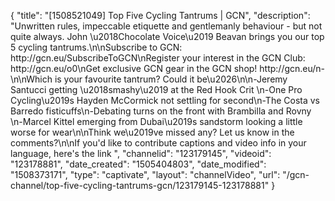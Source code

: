 {
    "title": "[1508521049] Top Five Cycling Tantrums | GCN",
    "description": "Unwritten rules, impeccable etiquette and gentlemanly behaviour - but not quite always. John \u2018Chocolate Voice\u2019 Beavan brings you our top 5 cycling tantrums.\n\nSubscribe to GCN: http:\/\/gcn.eu\/SubscribeToGCN\nRegister your interest in the GCN Club: http:\/\/gcn.eu\/o0\nGet exclusive GCN gear in the GCN shop! http:\/\/gcn.eu\/n-\n\nWhich is your favourite tantrum? Could it be\u2026\n\n-Jeremy Santucci getting \u2018smashy\u2019 at the Red Hook Crit \n-One Pro Cycling\u2019s Hayden McCormick not settling for second\n-The Costa vs Barredo fisticuffs\n-Debating turns on the front with Brambilla and Rovny \n-Marcel Kittel emerging from Dubai\u2019s sandstorm looking a little worse for wear\n\nThink we\u2019ve missed any? Let us know in the comments?\n\nIf you'd like to contribute captions and video info in your language, here's the link ",
    "channelid": "123179145",
    "videoid": "123178881",
    "date_created": "1505404803",
    "date_modified": "1508373171",
    "type": "captivate",
    "layout": "channelVideo",
    "url": "\/gcn-channel\/top-five-cycling-tantrums-gcn\/123179145-123178881"
}
